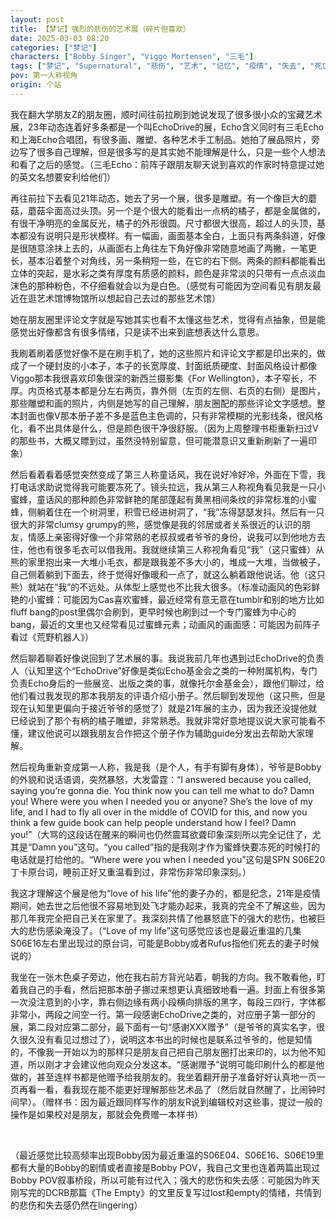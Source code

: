 ```yaml
---
layout: post
title: 【梦记】强烈的悲伤的艺术展（碎片但喜欢）
date: 2025-03-03 08:20
categories: ["梦记"]
characters: ["Bobby Singer", "Viggo Mortensen", "三毛"]
tags: ["梦记", "Supernatural", "悲伤", "艺术", "记忆", "疫情", "失去", "死亡", "好故事", "碎片", "童话"]
pov: 第一人称视角
origin: 个站
---
```


我在翻大学朋友Z的朋友圈，顺时间往前拉刷到她说发现了很多很小众的宝藏艺术展，23年动态连着好多条都是一个叫EchoDrive的展，Echo含义同时有三毛Echo和上海Echo合唱团，有很多画、雕塑、各种艺术手工制品。她拍了展品照片，旁边写了很多自己理解，但是很多写的是其实她不能理解是什么，只是一些个人想法和看了之后的感觉。（三毛Echo：前阵子跟朋友聊天说到喜欢的作家时特意提过她的英文名想要安利给他们）

再往前拉下去看见21年动态，她去了另一个展，很多是雕塑。有一个像巨大的蘑菇，蘑菇伞面高过头顶。另一个是个很大的能看出一点柄的橘子，都是金属做的，有很干净明亮的金属反光，橘子的外形很圆。尺寸都很大很高，超过人的头顶，基本都没有说明只是形状模样。有一幅画，画面基本全白，上面只有两条斜道，好像是很随意涂抹上去的，从画面右上角往左下角好像非常随意地画了两撇，一笔更长，基本沿着整个对角线，另一条稍短一些，在它的右下侧。两条的颜料都能看出立体的突起，是水彩之类有厚度有质感的颜料，颜色是非常淡的只带有一点点淡血沫色的那种粉色，不仔细看就会以为是白色。（感觉有可能因为空间看见有朋友最近在逛艺术馆博物馆所以想起自己去过的那些艺术馆）

她在朋友圈里评论文字就是写她其实也看不太懂这些艺术，觉得有点抽象，但是能感觉出好像都含有很多情绪，只是读不出来到底想表达什么意思。

我刷着刷着感觉好像不是在刷手机了，她的这些照片和评论文字都是印出来的，做成了一个硬封皮的小本子，本子的长宽厚度、封面纸质硬度、封面风格设计都像Viggo那本我很喜欢印象很深的新西兰摄影集《For Wellington》，本子窄长，不厚。内页格式基本都是分左右两页，靠外侧（左页的左侧、右页的右侧）是图片，那些雕塑和画的照片，内侧是她写的自己理解，朋友圈配的那些评论文字感想。整本封面也像V那本册子差不多是蓝色主色调的，只有非常模糊的光影线条，很风格化，看不出具体是什么，但是颜色很干净很舒服。（因为上周整理书柜重新扫过V的那些书，大概又瞟到过，虽然没特别留意，但可能潜意识又重新刷新了一遍印象）

然后看着看着感觉突然变成了第三人称童话风，我在说好冷好冷，外面在下雪，我打电话求助说觉得我可能要冻死了。镜头拉远，我从第三人称视角看见我是一只小蜜蜂，童话风的那种颜色非常鲜艳的尾部蓬起有黄黑相间条纹的非常标准的小蜜蜂，侧躺着住在一个树洞里，积雪已经进树洞了，“我”冻得瑟瑟发抖。然后有一只很大的非常clumsy grumpy的熊，感觉像是我的邻居或者关系很近的认识的朋友，情感上亲密得好像一个非常熟的老叔叔或者爷爷的身份，说我可以到他地方去住，他也有很多毛衣可以借我用。我就继续第三人称视角看见“我”（这只蜜蜂）从熊的家里抱出来一大堆小毛衣，都是跟我差不多大小的，堆成一大堆，当做被子，自己侧着躺到下面去，终于觉得好像暖和一点了，就这么躺着跟他说话。他（这只熊）就站在“我”的不远处。从体型上感觉也不比我大很多。（标准动画风的色彩鲜艳的小蜜蜂：可能因为Cas喜欢蜜蜂，最近经常有意无意在tumblr和别的地方比如fluff bang的post里偶尔会刷到，更早时候也刷到过一个专门蜜蜂为中心的bang，最近的文里也又经常看见过蜜蜂元素；动画风的画面感：可能因为前阵子看过《荒野机器人》）

然后聊着聊着好像说回到了艺术展的事。我说我前几年也遇到过EchoDrive的负责人（认知里这个“EchoDrive”好像是类似Echo基金会之类的一种附属机构，专门负责Echo身后的一些展览、出版之类的事，就像托尔金基金会），跟他们聊过，给他们看过我发现的那本我朋友的评语介绍小册子。然后聊到发现他（这只熊，但是现在认知里更偏向于接近爷爷的感觉了）就是21年展的主办，因为我还没提他就已经说到了那个有柄的橘子雕塑，非常熟悉。我就非常好意地提议说大家可能看不懂，建议他说可以跟我朋友合作把这个册子作为辅助guide分发出去帮助大家理解。

然后视角重新变成第一人称，我是我（是个人，有手有脚有身体），爷爷是Bobby的外貌和说话语调，突然暴怒，大发雷霆：“I answered because you called, saying you’re gonna die. You think now you can tell me what to do? Damn you! Where were you when I needed you or anyone? She’s the love of my life, and I had to fly all over in the middle of COVID for this, and now you think a few guide book can help people understand how I feel? Damn you!”（大骂的这段话在醒来的瞬间也仍然震耳欲聋印象深刻所以完全记住了，尤其是“Damn you”这句。“you called”指的是我刚才作为蜜蜂快要冻死的时候打的电话就是打给他的。“Where were you when I needed you”这句是SPN S06E20丁卡原台词，睡前正好又重温看到过，非常伤非常印象深刻。）

我这才理解这个展是他为“love of his life”他的妻子办的，都是纪念，21年是疫情期间，她去世之后他很不容易地到处飞才能办起来，我真的完全不了解这些，因为那几年我完全把自己关在家里了。我深刻共情了他暴怒底下的强大的悲伤，也被巨大的悲伤感染淹没了。（“Love of my life”这句感觉应该也是最近重温的几集S06E16左右里出现过的原台词，可能是Bobby或者Rufus指他们死去的妻子时候说的）

我坐在一张木色桌子旁边，他在我右前方背光站着，朝我的方向。我不敢看他，盯着我自己的手看，然后把那本册子挪过来想更认真细致地看一遍。封面上有很多第一次没注意到的小字，靠右侧边缘有两小段横向排版的黑字，每段三四行，字体都非常小，两段之间空一行。第一段感谢EchoDrive之类的，对应册子第一部分的展，第二段对应第二部分，最下面有一句“感谢XXX赠予”（是爷爷的真实名字，很久很久没有看见过想过了），说明这本书出的时候也是联系过爷爷的，他是知情的，不像我一开始以为的那样只是朋友自己把自己朋友圈打出来印的，以为他不知道，所以刚才才会建议他向观众分发这本。“感谢赠予”说明可能印刷什么的都是他做的，甚至连样书都是他赠予给我朋友的。我坐着翻开册子准备好好认真地一页一页再看一看，看我现在能不能更好理解那些艺术品了（然后就自然醒了，比闹钟时间早）。（赠样书：因为最近跟同样写作的朋友R说到编辑校对这些事，提过一般的操作是如果校对是朋友，那就会免费赠一本样书）

<br>

（最近感觉比较高频率出现Bobby因为最近重温的S06E04、S06E16、S06E19里都有大量的Bobby的剧情或者直接是Bobby POV，我自己文里也连着两篇出现过Bobby POV叙事桥段，所以可能有过代入；强大的悲伤和失去感：可能因为昨天刚写完的DCRB那篇《The Empty》的文里反复写过lost和empty的情绪，共情到的悲伤和失去感仍然在lingering）
